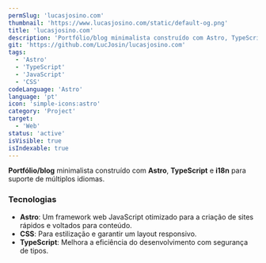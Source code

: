 ```yaml
---
permSlug: 'lucasjosino.com'
thumbnail: 'https://www.lucasjosino.com/static/default-og.png'
title: 'lucasjosino.com'
description: 'Portfólio/blog minimalista construído com Astro, TypeScript e i18n para suporte de múltiplos idiomas.'
git: 'https://github.com/LucJosin/lucasjosino.com'
tags:
  - 'Astro'
  - 'TypeScript'
  - 'JavaScript'
  - 'CSS'
codeLanguage: 'Astro'
language: 'pt'
icon: 'simple-icons:astro'
category: 'Project'
target:
  - 'Web'
status: 'active'
isVisible: true
isIndexable: true
---
```


**Portfólio/blog** minimalista construído com **Astro**, **TypeScript** e **i18n** para suporte de múltiplos idiomas.

### Tecnologias

- **Astro**: Um framework web JavaScript otimizado para a criação de sites rápidos e voltados para conteúdo.
- **CSS**: Para estilização e garantir um layout responsivo.
- **TypeScript**: Melhora a eficiência do desenvolvimento com segurança de tipos.

